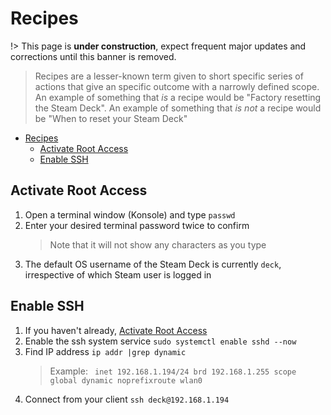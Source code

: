 # Recipes

!> This page is **under construction**, expect frequent major updates and
corrections until this banner is removed.

> Recipes are a lesser-known term given to short specific series of actions that
> give an specific outcome with a narrowly defined scope. An example of
> something that _is_ a recipe would be "Factory resetting the Steam Deck". An
> example of something that _is not_ a recipe would be "When to reset your Steam
> Deck"

- [Recipes](#recipes)
  - [Activate Root Access](#activate-root-access)
  - [Enable SSH](#enable-ssh)

## Activate Root Access

1. Open a terminal window (Konsole) and type `passwd`
2. Enter your desired terminal password twice to confirm
   > Note that it will not show any characters as you type
3. The default OS username of the Steam Deck is currently `deck`, irrespective
   of which Steam user is logged in

## Enable SSH

1. If you haven't already, [Activate Root Access](#activate-root-access)
2. Enable the ssh system service `sudo systemctl enable sshd --now`
3. Find IP address `ip addr |grep dynamic`
   > Example:
   > ` inet 192.168.1.194/24 brd 192.168.1.255 scope global dynamic noprefixroute wlan0`
4. Connect from your client `ssh deck@192.168.1.194`
